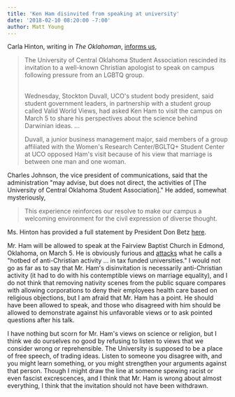 ```yaml
---
title: 'Ken Ham disinvited from speaking at university'
date: '2018-02-10 08:20:00 -7:00'
author: Matt Young
---
```

Carla Hinton, writing in <i>The Oklahoman</i>, <a href="http://newsok.com/uco-student-group-rescinds-invitation-to-christian-speaker-ken-ham/article/5582635">informs us</a>,

 <blockquote>The University of Central Oklahoma Student Association rescinded its invitation to a well-known Christian apologist to speak on campus following pressure from an LGBTQ group.<br/><br/>

Wednesday, Stockton Duvall, UCO's student body president, said student government leaders, in partnership with a student group called Valid World Views, had asked Ken Ham to visit the campus on March 5 to share his perspectives about the science behind Darwinian ideas. ...

Duvall, a junior business management major, said members of a group affiliated with the Women's Research Center/BGLTQ+ Student Center at UCO opposed Ham's visit because of his view that marriage is between one man and one woman.</blockquote>

Charles Johnson, the vice president of communications, said that the administration "may advise, but does not direct, the activities of [The University of Central Oklahoma Student Association]." He added, somewhat mysteriously, 

<blockquote>This experience reinforces our resolve to make our campus a welcoming environment for the civil expression of diverse thought.</blockquote>

Ms. Hinton has provided a full statement by President Don Betz <a href="http://newsok.com/article/5582771"> here</a>. 

Mr. Ham will be allowed to speak at the Fairview Baptist Church in Edmond, Oklahoma, on March 5. He is obviously furious and <a href="https://answersingenesis.org/religious-freedom/university-denies-free-speech">attacks</a> what he calls a "hotbed of anti-Christian activity ... in tax funded universities." I would not go as far as to say that Mr. Ham's disinvitation is necessarily anti-Christian activity (it had to do with his contemptible views on marriage equality), and I do not think that removing nativity scenes from the public square compares with allowing corporations to deny their employees health care based on religious objections, but I am afraid that Mr. Ham has a point. He should have been allowed to speak, and those who disagreed with him should be allowed to demonstrate against his unfavorable views or to ask pointed questions after his talk.

I have nothing but scorn for Mr. Ham's views on science or religion, but I think we do ourselves no good by refusing to listen to views that we consider wrong or reprehensible. The University is supposed to be a place of free speech, of trading ideas. Listen to someone you disagree with, and you might learn something, or you might strengthen your arguments against that person. Though I might draw the line at someone spewing racist or even fascist excrescences, and I think that Mr. Ham is wrong about almost everything, I think that the invitation should not have been withdrawn.
